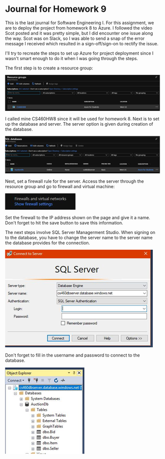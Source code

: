 # Journal for Homework 9

This is the last journal for Software Engineering I. For this assignment, we are to deploy the project from homework 8 to Azure. I followed the video Scot posted and it was pretty simple, but I did encounter one issue along the way. Scot was on Slack, so I was able to send a snap of the error message I received which resulted in a sign-off/sign-on to rectify the issue. 

I'll try to recreate the steps to set up Azure for project deployment since I wasn't smart enough to do it when I was going through the steps.

The first step is to create a resource group:

![alt-text](img/resourceGroup.JPG)

I called mine CS460HW8 since it will be used for homework 8. Next is to set up the database and server. The server option is given during creation of the database.

![alt-text](img/server.JPG)

Next, set a firewall rule for the server. Access the server through the resource group and go to firewall and virtual machine:

![alt-text](img/setFirewall.JPG)

Set the firewall to the IP address shown on the page and give it a name. Don't forget to hit the save button to save this information. 

The next steps involve SQL Server Managerment Studio. When signing on to the database, you have to change the server name to the server name the database provides for the connection.

![alt-text](img/sqlmanager.JPG)

Don't forget to fill in the username and password to connect to the database.

![alt-text](img/afterSQLSignon.JPG)

